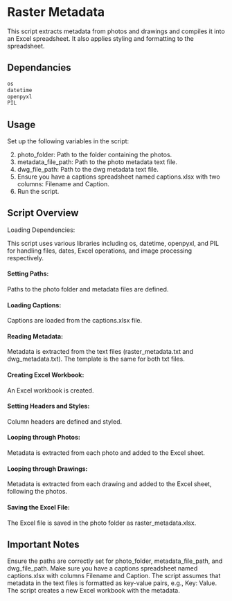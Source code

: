 # Raster Metadata
This script extracts metadata from photos and drawings and compiles it into an Excel spreadsheet. It also applies styling and formatting to the spreadsheet.

## Dependancies
```bash
os
datetime
openpyxl
PIL
```
## Usage
Set up the following variables in the script:

2. photo_folder: Path to the folder containing the photos.
3. metadata_file_path: Path to the photo metadata text file.
4. dwg_file_path: Path to the dwg metadata text file.
5. Ensure you have a captions spreadsheet named captions.xlsx with two columns: Filename and Caption.
6. Run the script.

## Script Overview
Loading Dependencies:

This script uses various libraries including os, datetime, openpyxl, and PIL for handling files, dates, Excel operations, and image processing respectively.<br>

#### Setting Paths:

Paths to the photo folder and metadata files are defined.

#### Loading Captions:

Captions are loaded from the captions.xlsx file.

#### Reading Metadata:

Metadata is extracted from the text files (raster_metadata.txt and dwg_metadata.txt). The template is the same for both txt files.
#### Creating Excel Workbook:

An Excel workbook is created.
#### Setting Headers and Styles:

Column headers are defined and styled.
#### Looping through Photos:

Metadata is extracted from each photo and added to the Excel sheet.
#### Looping through Drawings:

Metadata is extracted from each drawing and added to the Excel sheet, following the photos.
#### Saving the Excel File:

The Excel file is saved in the photo folder as raster_metadata.xlsx.

## Important Notes
Ensure the paths are correctly set for photo_folder, metadata_file_path, and dwg_file_path.
Make sure you have a captions spreadsheet named captions.xlsx with columns Filename and Caption.
The script assumes that metadata in the text files is formatted as key-value pairs, e.g., Key: Value.
The script creates a new Excel workbook with the metadata.
